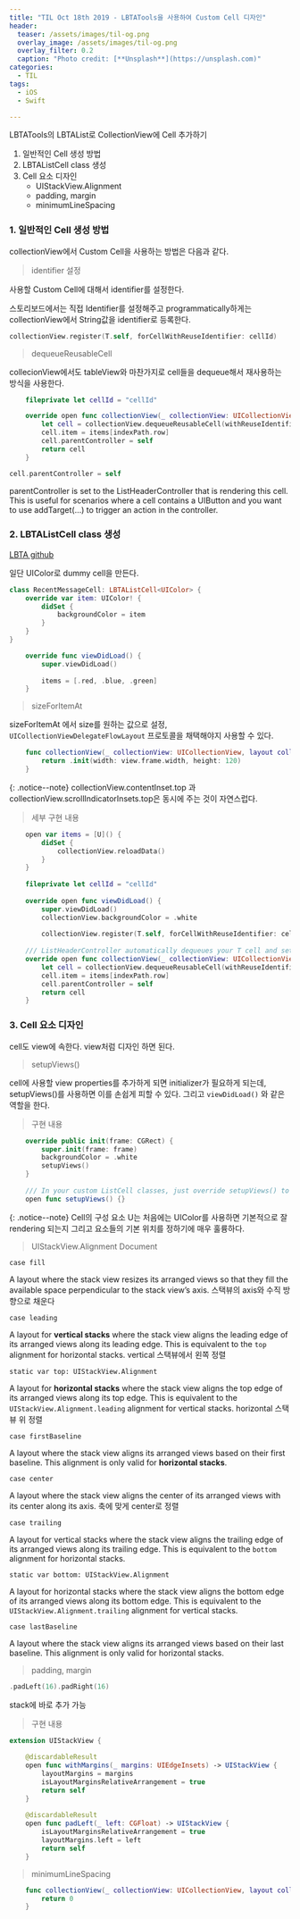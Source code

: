 ```yaml
---
title: "TIL Oct 18th 2019 - LBTATools을 사용하여 Custom Cell 디자인"
header:
  teaser: /assets/images/til-og.png
  overlay_image: /assets/images/til-og.png
  overlay_filter: 0.2
  caption: "Photo credit: [**Unsplash**](https://unsplash.com)"
categories:
  - TIL
tags:
  - iOS
  - Swift

---
```




LBTATools의 LBTAList로 CollectionView에 Cell 추가하기



1. 일반적인 Cell 생성 방법
2. LBTAListCell class 생성
3. Cell 요소 디자인
   - UIStackView.Alignment
   - padding, margin
   - minimumLineSpacing



### 1. 일반적인 Cell 생성 방법

collectionView에서 Custom Cell을 사용하는 방법은 다음과 같다.

> identifier 설정

사용할 Custom Cell에 대해서 identifier를 설정한다.

스토리보드에서는 직접 Identifier를 설정해주고
programmatically하게는 collectionView에서 String값을 identifier로 등록한다.

```swift
collectionView.register(T.self, forCellWithReuseIdentifier: cellId)
```



> dequeueReusableCell

collecionView에서도 tableView와 마찬가지로 cell들을 dequeue해서 재사용하는 방식을 사용한다.

```swift
    fileprivate let cellId = "cellId"

    override open func collectionView(_ collectionView: UICollectionView, cellForItemAt indexPath: IndexPath) -> UICollectionViewCell {
        let cell = collectionView.dequeueReusableCell(withReuseIdentifier: cellId, for: indexPath) as! T
        cell.item = items[indexPath.row]
        cell.parentController = self
        return cell
    }
```



```swift
cell.parentController = self
```

parentController is set to the ListHeaderController that is rendering this cell. This is useful for scenarios where a cell contains a UIButton and you want to use addTarget(…) to trigger an action in the controller.



### 2. LBTAListCell class 생성

[LBTA github](https://github.com/bhlvoong/LBTATools)

일단 UIColor로 dummy cell을 만든다.

```swift
class RecentMessageCell: LBTAListCell<UIColor> {
    override var item: UIColor! {
        didSet {
            backgroundColor = item
        }
    }
}
```



```swift
    override func viewDidLoad() {
        super.viewDidLoad()
        
        items = [.red, .blue, .green]
    }
```



> sizeForItemAt

sizeForItemAt 에서 size를 원하는 값으로 설정, `UICollectionViewDelegateFlowLayout` 프로토콜을 채택해야지 사용할 수 있다.

```swift
    func collectionView(_ collectionView: UICollectionView, layout collectionViewLayout: UICollectionViewLayout, sizeForItemAt indexPath: IndexPath) -> CGSize {
        return .init(width: view.frame.width, height: 120)
    }
```



{: .notice--note}
collectionView.contentInset.top 과 collectionView.scrollIndicatorInsets.top은 동시에 주는 것이 자연스럽다.



> 세부 구현 내용

```swift
    open var items = [U]() {
        didSet {
            collectionView.reloadData()
        }
    }
    
    fileprivate let cellId = "cellId"
    
    override open func viewDidLoad() {
        super.viewDidLoad()
        collectionView.backgroundColor = .white
        
        collectionView.register(T.self, forCellWithReuseIdentifier: cellId)
   
    /// ListHeaderController automatically dequeues your T cell and sets the correct item object on it.
    override open func collectionView(_ collectionView: UICollectionView, cellForItemAt indexPath: IndexPath) -> UICollectionViewCell {
        let cell = collectionView.dequeueReusableCell(withReuseIdentifier: cellId, for: indexPath) as! T
        cell.item = items[indexPath.row]
        cell.parentController = self
        return cell
    }
```



### 3. Cell 요소 디자인

cell도 view에 속한다. view처럼 디자인 하면 된다.



> setupViews()

cell에 사용할 view properties를 추가하게 되면 initializer가 필요하게 되는데, setupViews()를 사용하면 이를 손쉽게 피할 수 있다. 그리고 `viewDidLoad()` 와 같은 역할을 한다.

> 구현 내용

```swift
    override public init(frame: CGRect) {
        super.init(frame: frame)
        backgroundColor = .white
        setupViews()
    }
    
    /// In your custom ListCell classes, just override setupViews() to provide custom behavior.  We do this to avoid overriding init methods.
    open func setupViews() {}
```



{: .notice--note}
Cell의 구성 요소 U는 처음에는 UIColor를 사용하면 기본적으로 잘 rendering 되는지 그리고 요소들의 기본 위치를 정하기에 매우 훌륭하다.



> UIStackView.Alignment Document

`case fill`

A layout where the stack view resizes its arranged views so that they fill the available space perpendicular to the stack view’s axis.
스택뷰의 axis와 수직 방향으로 채운다

`case leading`

A layout for **vertical stacks** where the stack view aligns the leading edge of its arranged views along its leading edge. This is equivalent to the `top` alignment for horizontal stacks.
vertical 스택뷰에서 왼쪽 정렬

`static var top: UIStackView.Alignment`

A layout for **horizontal stacks** where the stack view aligns the top edge of its arranged views along its top edge. This is equivalent to the `UIStackView.Alignment.leading` alignment for vertical stacks.
horizontal 스택뷰 위 정렬

`case firstBaseline`

A layout where the stack view aligns its arranged views based on their first baseline. This alignment is only valid for **horizontal stacks**.

`case center`

A layout where the stack view aligns the center of its arranged views with its center along its axis.
축에 맞게 center로 정렬

`case trailing`

A layout for vertical stacks where the stack view aligns the trailing edge of its arranged views along its trailing edge. This is equivalent to the `bottom` alignment for horizontal stacks.

`static var bottom: UIStackView.Alignment`

A layout for horizontal stacks where the stack view aligns the bottom edge of its arranged views along its bottom edge. This is equivalent to the `UIStackView.Alignment.trailing` alignment for vertical stacks.

`case lastBaseline`

A layout where the stack view aligns its arranged views based on their last baseline. This alignment is only valid for horizontal stacks.



> padding, margin

```swift
.padLeft(16).padRight(16)
```

stack에 바로 추가 가능



> 구현 내용

```swift
extension UIStackView {
    
    @discardableResult
    open func withMargins(_ margins: UIEdgeInsets) -> UIStackView {
        layoutMargins = margins
        isLayoutMarginsRelativeArrangement = true
        return self
    }
    
    @discardableResult
    open func padLeft(_ left: CGFloat) -> UIStackView {
        isLayoutMarginsRelativeArrangement = true
        layoutMargins.left = left
        return self
    }
```



> minimumLineSpacing

```swift
    func collectionView(_ collectionView: UICollectionView, layout collectionViewLayout: UICollectionViewLayout, minimumLineSpacingForSectionAt section: Int) -> CGFloat {
        return 0
    }
```

 